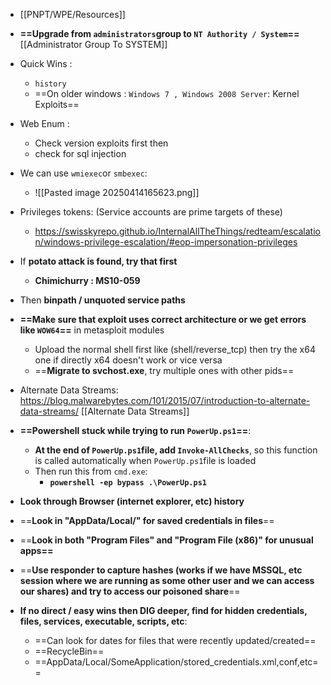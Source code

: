 - [[PNPT/WPE/Resources]]
- **==Upgrade from `administrators`group to `NT Authority / System`==**[[Administrator Group To SYSTEM]]
- Quick Wins :
	- `history`
	- ==On older windows : `Windows 7 , Windows 2008 Server`: Kernel Exploits==
- Web Enum :
	- Check version exploits first then
	- check for sql injection
- We can use `wmiexec`or `smbexec`:
	- ![[Pasted image 20250414165623.png]]
- Privileges tokens: (Service accounts are prime targets of these)
	- https://swisskyrepo.github.io/InternalAllTheThings/redteam/escalation/windows-privilege-escalation/#eop-impersonation-privileges
- If **potato attack is found, try that first**
	- **Chimichurry : MS10-059**
- Then **binpath / unquoted service paths**
- **==Make sure that exploit uses correct architecture or we get errors like `WOW64`==** in metasploit modules
	- Upload the normal shell first like (shell/reverse_tcp) then try the x64 one if directly x64 doesn't work or vice versa
	- ==**Migrate to svchost.exe**, try multiple ones with other pids==
- Alternate Data Streams: https://blog.malwarebytes.com/101/2015/07/introduction-to-alternate-data-streams/ [[Alternate Data Streams]]

- **==Powershell stuck while trying to run `PowerUp.ps1`==**:
	- **At the end of `PowerUp.ps1`file, add `Invoke-AllChecks`**, so this function is called automatically when `PowerUp.ps1`file is loaded
	- Then run this from `cmd.exe`:
		- **`powershell -ep bypass .\PowerUp.ps1`**
- **Look through Browser (internet explorer, etc) history**
- ==**Look in "AppData/Local/" for saved credentials in files**==
- ==**Look in both "Program Files" and "Program File (x86)" for unusual apps==**
- ==**Use responder to capture hashes (works if we have MSSQL, etc session where we are running as some other user and we can access our shares) and try to access our poisoned share**==

- **If no direct / easy wins then DIG deeper, find for hidden credentials, files, services, executable, scripts, etc**:
	- ==Can look for dates for files that were recently updated/created==
	- ==RecycleBin==
	- ==AppData/Local/SomeApplication/stored_credentials.xml,conf,etc==
